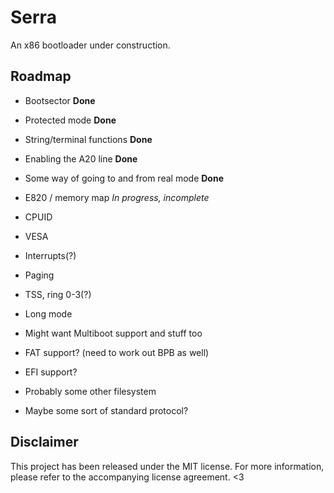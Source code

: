 # Serra
An x86 bootloader under construction.

## Roadmap
- Bootsector **Done**
- Protected mode **Done**

- String/terminal functions **Done**
- Enabling the A20 line **Done**
- Some way of going to and from real mode **Done**
- E820 / memory map *In progress, incomplete*
- CPUID
- VESA
- Interrupts(?)

- Paging
- TSS, ring 0-3(?)
- Long mode
- Might want Multiboot support and stuff too

- FAT support? (need to work out BPB as well)
- EFI support?
- Probably some other filesystem
- Maybe some sort of standard protocol?


## Disclaimer
This project has been released under the MIT license. For more information, please
refer to the accompanying license agreement. <3
